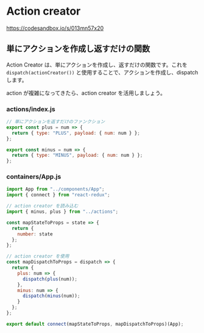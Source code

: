 # Action creator

https://codesandbox.io/s/013mn57x20

## 単にアクションを作成し返すだけの関数

Action Creator は、単にアクションを作成し、返すだけの関数です。これを `dispatch(actionCreator())` と使用することで、アクションを作成し、dispatch します。

action が複雑になってきたら、action creator を活用しましょう。

### actions/index.js

```js
// 単にアクションを返すだけのファンクション
export const plus = num => {
  return { type: "PLUS", payload: { num: num } };
};

export const minus = num => {
  return { type: "MINUS", payload: { num: num } };
};

```

### containers/App.js

```js
import App from "../components/App";
import { connect } from "react-redux";

// action creator を読み込む
import { minus, plus } from "../actions";

const mapStateToProps = state => {
  return {
    number: state
  };
};

// action creator を使用
const mapDispatchToProps = dispatch => {
  return {
    plus: num => {
      dispatch(plus(num));
    },
    minus: num => {
      dispatch(minus(num));
    }
  };
};

export default connect(mapStateToProps, mapDispatchToProps)(App);

```